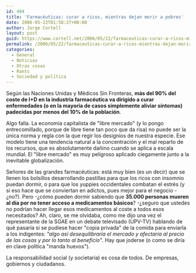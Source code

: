 ```yaml
---
id: 494
title: 'Farmacéuticas: curar a ricos, mientras dejan morir a pobres'
date: 2006-05-22T01:58:27+00:00
author: Jorge Cortell
layout: post
guid: https://www.cortell.net/2006/05/22/farmaceuticas-curar-a-ricos-mientras-dejan-morir-a-pobres/
permalink: /2006/05/22/farmaceuticas-curar-a-ricos-mientras-dejan-morir-a-pobres/
categories:
  - General
  - Noticias
  - Otras cosas
  - Rants
  - Sociedad y polí­tica
---
```

Según las Naciones Unidas y Médicos Sin Fronteras, **más del 90% del coste de I+D en la industria farmacéutica va dirigido a curar enfermedades (o en la mayorí­a de casos simplemente aliviar sí­ntomas) padecidas por menos del 10% de la población**.

Algo falla. La economí­a capitalista de "libre mercado" (y lo pongo entrecomillado, porque de libre tiene tan poco que da risa) no puede ser la única norma y regla con la que regir los designios de nuestra especie. Ese modelo tiene una tendencia natural a la concentración y el mal reparto de los recursos, que es absolutamente dañino cuando se aplica a escala mundial. El "libre mercado" es muy peligroso aplicado ciegamente junto a la inevitable globalización.

Señores de las grandes farmacéuticas: está muy bien (es un decir) que se llenen los bolsillos desarrollando pastillas para que los ricos con insomnio puedan dormir, o para que los yuppies occidentales combatan el estrés (y si eso hace que se conviertan en adictos, pues mejor para el negocio -¿no?). Pero -¿cómo pueden dormir sabiendo que **35.000 personas mueren al dí­a por no tener acceso a medicamentos básicos**? -¿seguro que ustedes no podrí­an hacer llegar esos medicamentos al coste a todos esos necesitados? Ah, claro, se me olvidaba, como me dijo una vez el representante de la SGAE en un debate televisado (UPV-TV) hablando de qué pasarí­a si se pudiese hacer "copia privada" de la comida para enviarla a los indigentes: _"algo así­ desequilibrarí­a el mercado y afectarí­a al precio de las cosas y por lo tanto al beneficio"_. Hay que joderse (o como se dirí­a en clave polí­tica "manda huevos").
  
La responsabilidad social (y societaria) es cosa de todos. De empresas, gobiernos y ciudadanos.